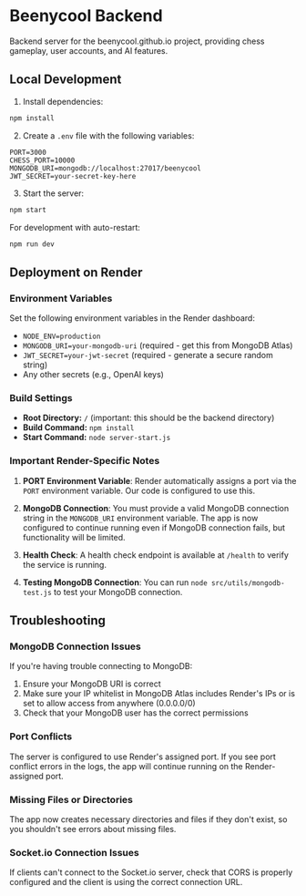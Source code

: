 # Beenycool Backend

Backend server for the beenycool.github.io project, providing chess gameplay, user accounts, and AI features.

## Local Development

1. Install dependencies:
```bash
npm install
```

2. Create a `.env` file with the following variables:
```
PORT=3000
CHESS_PORT=10000
MONGODB_URI=mongodb://localhost:27017/beenycool
JWT_SECRET=your-secret-key-here
```

3. Start the server:
```bash
npm start
```

For development with auto-restart:
```bash
npm run dev
```

## Deployment on Render

### Environment Variables

Set the following environment variables in the Render dashboard:

- `NODE_ENV=production`
- `MONGODB_URI=your-mongodb-uri` (required - get this from MongoDB Atlas)
- `JWT_SECRET=your-jwt-secret` (required - generate a secure random string)
- Any other secrets (e.g., OpenAI keys)

### Build Settings

- **Root Directory:** `/` (important: this should be the backend directory)
- **Build Command:** `npm install`
- **Start Command:** `node server-start.js`

### Important Render-Specific Notes

1. **PORT Environment Variable**: Render automatically assigns a port via the `PORT` environment variable. Our code is configured to use this.

2. **MongoDB Connection**: You must provide a valid MongoDB connection string in the `MONGODB_URI` environment variable. The app is now configured to continue running even if MongoDB connection fails, but functionality will be limited.

3. **Health Check**: A health check endpoint is available at `/health` to verify the service is running.

4. **Testing MongoDB Connection**: You can run `node src/utils/mongodb-test.js` to test your MongoDB connection.

## Troubleshooting

### MongoDB Connection Issues

If you're having trouble connecting to MongoDB:

1. Ensure your MongoDB URI is correct
2. Make sure your IP whitelist in MongoDB Atlas includes Render's IPs or is set to allow access from anywhere (0.0.0.0/0)
3. Check that your MongoDB user has the correct permissions

### Port Conflicts

The server is configured to use Render's assigned port. If you see port conflict errors in the logs, the app will continue running on the Render-assigned port.

### Missing Files or Directories

The app now creates necessary directories and files if they don't exist, so you shouldn't see errors about missing files.

### Socket.io Connection Issues

If clients can't connect to the Socket.io server, check that CORS is properly configured and the client is using the correct connection URL. 